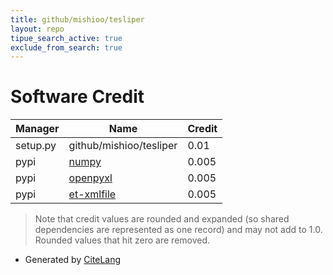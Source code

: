 ```yaml
---
title: github/mishioo/tesliper
layout: repo
tipue_search_active: true
exclude_from_search: true
---
```

# Software Credit

|Manager|Name|Credit|
|-------|----|------|
|setup.py|github/mishioo/tesliper|0.01|
|pypi|[numpy](https://www.numpy.org)|0.005|
|pypi|[openpyxl](https://openpyxl.readthedocs.io)|0.005|
|pypi|[et-xmlfile](https://foss.heptapod.net/openpyxl/et_xmlfile)|0.005|


> Note that credit values are rounded and expanded (so shared dependencies are represented as one record) and may not add to 1.0. Rounded values that hit zero are removed.


- Generated by [CiteLang](https://github.com/vsoch/citelang)

